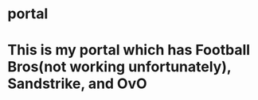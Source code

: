 # portal


# This is my portal which has Football Bros(not working unfortunately), Sandstrike, and OvO
